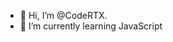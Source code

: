 - 👋 Hi, I’m @CodeRTX.
- 🌱 I’m currently learning JavaScript

<!---
CodeRTX/CodeRTX is a ✨ special ✨ repository because its `README.md` (this file) appears on your GitHub profile.
You can click the Preview link to take a look at your changes.
--->
